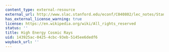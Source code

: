 ```yaml
---
content_type: external-resource
external_url: http://www.slac.stanford.edu/econf/C040802/lec_notes/Stanev/default.htm#top
has_external_license_warning: true
license: https://en.wikipedia.org/wiki/All_rights_reserved
status: ''
title: High Energy Cosmic Rays
uid: 143925ac-0425-4cbc-93eb-5145ee6dedf6
wayback_url: ''
---
```

